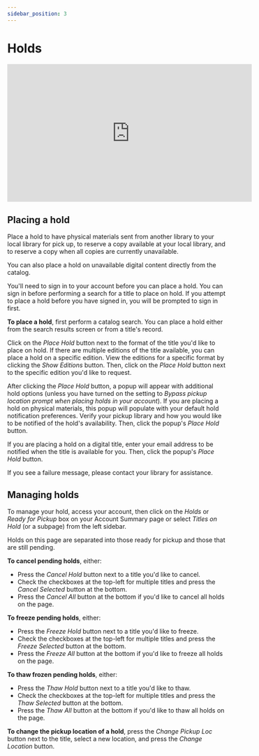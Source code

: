 ```yaml
---
sidebar_position: 3
---
```


# Holds

<iframe width="560" height="315" src="https://www.youtube.com/embed/gYbAScCN4Fg" frameborder="0" allowfullscreen></iframe>

## Placing a hold
Place a hold to have physical materials sent from another library to your local library for pick up, to reserve a copy available at your local library, and to reserve a copy when all copies are currently unavailable.

You can also place a hold on unavailable digital content directly from the catalog.

You'll need to sign in to your account before you can place a hold. You can sign in before performing a search for a title to place on hold. If you attempt to place a hold before you have signed in, you will be prompted to sign in first.

**To place a hold**, first perform a catalog search. You can place a hold either from the search results screen or from a title's record.

Click on the *Place Hold* button next to the format of the title you'd like to place on hold. If there are multiple editions of the title available, you can place a hold on a specific edition. View the editions for a specific format by clicking the *Show Editions* button. Then, click on the *Place Hold* button next to the specific edition you'd like to request.

After clicking the *Place Hold* button, a popup will appear with additional hold options (unless you have turned on the setting to *Bypass pickup location prompt when placing holds in your account*). If you are placing a hold on physical materials, this popup will populate with your default hold notification preferences. Verify your pickup library and how you would like to be notified of the hold's availability. Then, click the popup's *Place Hold* button.

If you are placing a hold on a digital title, enter your email address to be notified when the title is available for you. Then, click the popup's *Place Hold* button.

If you see a failure message, please contact your library for assistance.


## Managing holds
To manage your hold, access your account, then click on the *Holds* or *Ready for Pickup* box on your Account Summary page or select *Titles on Hold* (or a subpage) from the left sidebar.

Holds on this page are separated into those ready for pickup and those that are still pending.

**To cancel pending holds**, either:
- Press the *Cancel Hold* button next to a title you'd like to cancel.
- Check the checkboxes at the top-left for multiple titles and press the *Cancel Selected* button at the bottom.
- Press the *Cancel All* button at the bottom if you'd like to cancel all holds on the page.

**To freeze pending holds**, either:
- Press the *Freeze Hold* button next to a title you'd like to freeze.
- Check the checkboxes at the top-left for multiple titles and press the *Freeze Selected* button at the bottom.
- Press the *Freeze All* button at the bottom if you'd like to freeze all holds on the page.

**To thaw frozen pending holds**, either:
- Press the *Thaw Hold* button next to a title you'd like to thaw.
- Check the checkboxes at the top-left for multiple titles and press the *Thaw Selected* button at the bottom.
- Press the *Thaw All* button at the bottom if you'd like to thaw all holds on the page.

**To change the pickup location of a hold**, press the *Change Pickup Loc* button next to the title, select a new location, and press the *Change Location* button.